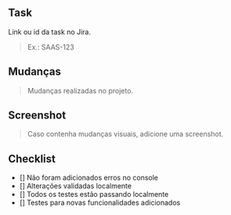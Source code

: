 ## Task
Link ou id da task no Jira.
> Ex.: SAAS-123

## Mudanças
> Mudanças realizadas no projeto.

## Screenshot
> Caso contenha mudanças visuais, adicione uma screenshot.

## Checklist
- [] Não foram adicionados erros no console
- [] Alterações validadas localmente
- [] Todos os testes estão passando localmente
- [] Testes para novas funcionalidades adicionados
